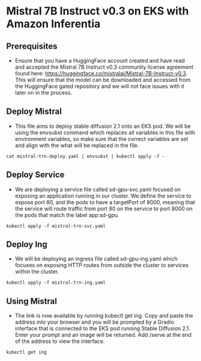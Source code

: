 # Mistral 7B Instruct v0.3 on EKS with Amazon Inferentia

## Prerequisites

* Ensure that you have a HuggingFace account created and have read and accepted the Mistral 7B Instruct v0.3 community license agreement found here: https://huggingface.co/mistralai/Mistral-7B-Instruct-v0.3. This will ensure that the model can be downloaded and accessed from the HuggingFace gated repository and we will not face issues with it later on in the process.


## Deploy Mistral

* This file aims to deploy stable diffusion 2.1 onto an EKS pod. We will be using the envsubst command which replaces all variables in this file with environment variables, so make sure that the correct variables are set and align with the what will be replaced in the file.
```
cat mistral-trn-deploy.yaml | envsubst | kubectl apply -f -
```

## Deploy Service

* We are deploying a service file called sd-gpu-svc.yaml focused on exposing an application running in our cluster. We define the service to expose port 80, and the pods to have a targetPort of 8000, meaning that the service will route traffic from port 80 on the service to port 8000 on the pods that match the label app:sd-gpu. 
```
kubectl apply -f mistral-trn-svc.yaml
```

## Deploy Ing

* We will be deploying an ingress file called sd-gpu-ing.yaml which focuses on exposing HTTP routes from outside the cluster to services within the cluster. 
```
kubectl apply -f mistral-trn-ing.yaml
```

## Using Mistral 

* The link is now available by running kubectl get ing. Copy and paste the address into your browser and you will be prompted by a Gradio interface that is connected to the EKS pod running Stable Diffusion 2.1. Enter your prompt and an image will be returned. Add /serve at the end of the address to view the interface.
```
kubectl get ing
```